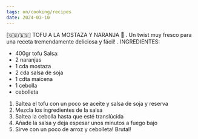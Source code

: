 ```yaml
---
tags: on/cooking/recipes
date: 2024-03-10
---
```

[🇬🇧/🇪🇸] TOFU A LA MOSTAZA Y NARANJA 🍊
.
Un twist muy fresco para una receta tremendamente deliciosa y fácil!
.
INGREDIENTES:
- 400gr tofu
Salsa:
- 2 naranjas
- 1 cda mostaza
- 2 cda salsa de soja
- 1 cdta maicena
- 1 cebolla
- cebolleta

1. Saltea el tofu con un poco se aceite y salsa de soja y reserva
2. Mezcla los ingredientes de la salsa
3. Saltea la cebolla hasta que esté translúcida
4. Añade la salsa y deja espesar unos minutos a fuego bajo
5. Sirve con un poco de arroz y cebolleta! Brutal!